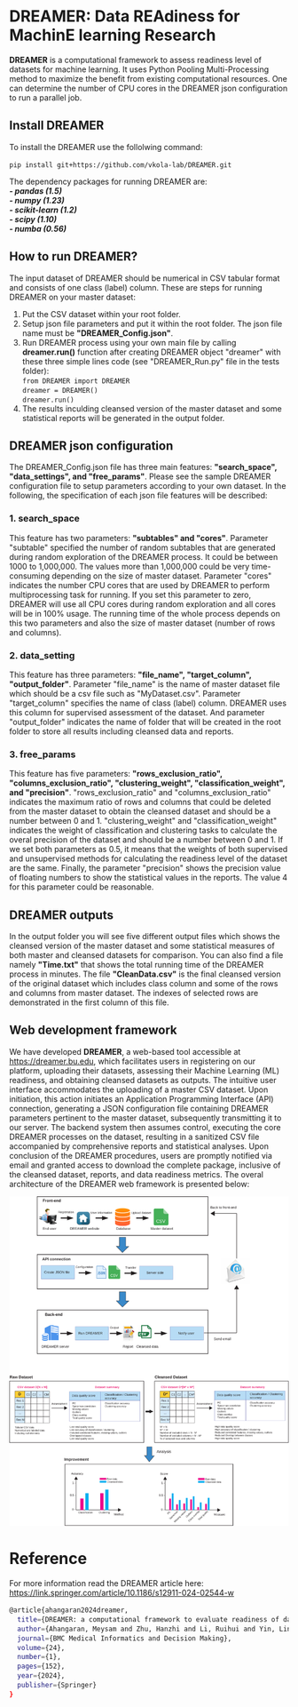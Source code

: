 # DREAMER: Data REAdiness for MachinE learning Research
**DREAMER** is a computational framework to assess readiness level of datasets for machine learning. It uses Python Pooling Multi-Processing method to maximize the benefit from existing computational resources. One can determine the number of CPU cores in the DREAMER json configuration to run a parallel job.

## Install DREAMER
To install the DREAMER use the follolwing command: 

`pip install git+https://github.com/vkola-lab/DREAMER.git`    
     
The dependency packages for running DREAMER are:    
        ***- pandas (1.5)     
	- numpy (1.23)      
	- scikit-learn (1.2)    
	- scipy (1.10)      
	- numba (0.56)***     


## How to run DREAMER?
The input dataset of DREAMER should be numerical in CSV tabular format and consists of one class (label) column.
These are steps for running DREAMER on your master dataset:
  
1. Put the CSV dataset within your root folder. 
2. Setup json file parameters and put it within the root folder. The json file name must be **"DREAMER_Config.json"**.
3. Run DREAMER process using your own main file by calling **dreamer.run()** function after creating DREAMER object "dreamer"
with these three simple lines code (see "DREAMER_Run.py" file in the tests folder):      
`from DREAMER import DREAMER`    
`dreamer = DREAMER()`      
`dreamer.run()`             
4. The results inculding cleansed version of the master dataset and some statistical reports will be generated in the output
folder.

## DREAMER json configuration
The DREAMER_Config.json file has three main features: **"search_space", "data_settings", and "free_params"**. Please see the
sample DREAMER configuration file to setup parameters according to your own dataset. In the following, the specification
of each json file features will be described:

### 1. search_space
This feature has two parameters: **"subtables" and "cores"**. Parameter "subtable" specified the number of
random subtables that are generated during random exploration of the DREAMER process. It could be between 1000 to 1,000,000.
The values more than 1,000,000 could be very time-consuming depending on the size of master dataset. Parameter "cores" indicates
the number CPU cores that are used by DREAMER to perform multiprocessing task for running. If you set this parameter to zero, 
DREAMER will use all CPU cores during random exploration and all cores will be in 100% usage. The running time of the whole process
depends on this two parameters and also the size of master dataset (number of rows and columns).

### 2. data_setting
This feature has three parameters: **"file_name", "target_column", "output_folder"**. Parameter "file_name" is 
the name of master dataset file which should be a csv file such as "MyDataset.csv". Parameter "target_column" specifies the name 
of class (label) column. DREAMER uses this column for supervised assessment of the dataset. And parameter "output_folder" indicates 
the name of folder that will be created in the root folder to store all results including cleansed data and reports.

### 3. free_params 
This feature has five parameters: **"rows_exclusion_ratio", "columns_exclusion_ratio", "clustering_weight",
"classification_weight", and "precision"**. "rows_exclusion_ratio" and "columns_exclusion_ratio" indicates the maximum ratio 
of rows and columns that could be deleted from the master dataset to obtain the cleansed dataset and should be a number between 0 and 1.
"clustering_weight" and "classification_weight" indicates the weight of classification and clustering tasks to calculate the overal precision
of the dataset and should be a number between 0 and 1. If we set both parameters as 0.5, it means that the weights of both supervised and
unsupervised methods for calculating the readiness level of the dataset are the same. Finally, the parameter "precision" shows the precision
value of floating numbers to show the statistical values in the reports. The value 4 for this parameter could be reasonable.

## DREAMER outputs
In the output folder you will see five different output files which shows the cleansed version of the master dataset and some statistical
measures of both master and cleansed datasets for comparison. You can also find a file namely **"Time.txt"** that shows the total running time
of the DREAMER process in minutes. The file **"CleanData.csv"** is the final cleansed version of the original dataset which includes class column
and some of the rows and columns from master dataset. The indexes of selected rows are demonstrated in the first column of this file.

## Web development framework
We have developed **DREAMER**, a web-based tool accessible at https://dreamer.bu.edu, which facilitates users in registering on our platform, uploading their datasets, assessing their Machine Learning (ML) readiness, and obtaining cleansed datasets as outputs. The intuitive user interface accommodates the uploading of a master CSV dataset. Upon initiation, this action initiates an Application Programming Interface (API) connection, generating a JSON configuration file containing DREAMER parameters pertinent to the master dataset, subsequently transmitting it to our server. The backend system then assumes control, executing the core DREAMER processes on the dataset, resulting in a sanitized CSV file accompanied by comprehensive reports and statistical analyses. Upon conclusion of the DREAMER procedures, users are promptly notified via email and granted access to download the complete package, inclusive of the cleansed dataset, reports, and data readiness metrics. The overal architecture of the DREAMER web framework is presented below:

<img src = "https://github.com/me-ahangaran/DREAMER/blob/main/Web_framework.svg">

# Reference
For more information read the DREAMER article here:
https://link.springer.com/article/10.1186/s12911-024-02544-w
```bash
@article{ahangaran2024dreamer,
  title={DREAMER: a computational framework to evaluate readiness of datasets for machine learning},
  author={Ahangaran, Meysam and Zhu, Hanzhi and Li, Ruihui and Yin, Lingkai and Jang, Joseph and Chaudhry, Arnav P and Farrer, Lindsay A and Au, Rhoda and Kolachalama, Vijaya B},
  journal={BMC Medical Informatics and Decision Making},
  volume={24},
  number={1},
  pages={152},
  year={2024},
  publisher={Springer}
}
```
